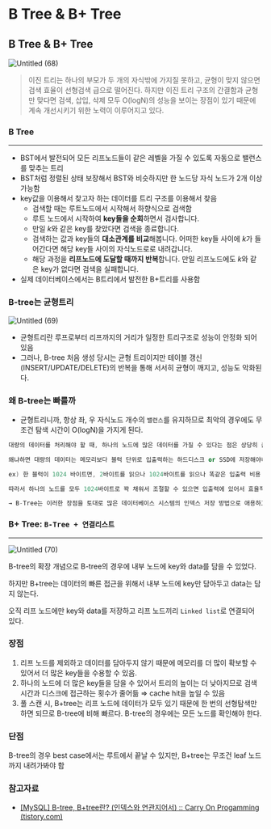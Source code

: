 # **B Tree & B+ Tree**

## **B Tree & B+ Tree**

![Untitled (68)](https://user-images.githubusercontent.com/71035113/152135218-3216be1c-fdd6-434b-9fcf-7077687a342a.png)

> 이진 트리는 하나의 부모가 두 개의 자식밖에 가지질 못하고, 균형이 맞지 않으면 검색 효율이 선형검색 급으로 떨어진다. 하지만 이진 트리 구조의 간결함과 균형만 맞다면 검색, 삽입, 삭제 모두 O(logN)의 성능을 보이는 장점이 있기 때문에 계속 개선시키기 위한 노력이 이루어지고 있다.
> 

### **B Tree**

---

- BST에서 발전되어 모든 리프노드들이 같은 레벨을 가질 수 있도록 자동으로 밸런스를 맞추는 트리
- BST처럼 정렬된 상태 보장해서 BST와 비슷하지만 한 노드당 자식 노드가 2개 이상 가능함
- key값을 이용해서 찾고자 하는 데이터를 트리 구조를 이용해서 찾음
    - 검색할 때는 루트노드에서 시작해서 하향식으로 검색함
    - 루트 노드에서 시작하여 **key들을 순회**하면서 검사합니다.
    - 만일 *k*와 같은 key를 찾았다면 검색을 종료합니다.
    - 검색하는 값과 key들의 **대소관계를 비교**해봅니다. 어떠한 key들 사이에 *k*가 들어간다면 해당 key들 사이의 자식노드로로 내려갑니다.
    - 해당 과정을 **리프노드에 도달할 때까지 반복**합니다. 만일 리프노드에도 *k*와 같은 key가 없다면 검색을 실패합니다.
- 실제 데이터베이스에서는 B트리에서 발전한 B+트리를 사용함

### B-tree는 균형트리

![Untitled (69)](https://user-images.githubusercontent.com/71035113/152135222-6b9ea43f-0a3b-48d9-9fe6-a4fd3fed0b34.png)

- 균형트리란 루프로부터 리프까지의 거리가 일정한 트리구조로 성능이 안정화 되어 있음
- 그러나, B-tree 처음 생성 당시는 균형 트리이지만 테이블 갱신(INSERT/UPDATE/DELETE)의 반복을 통해 서서히 균형이 깨지고, 성능도 악화된다.

### 왜 B-tree는 빠를까

- 균형트리니까, 항상 좌, 우 자식노드 개수의 `밸런스`를 유지하므로 최악의 경우에도 무조건 탐색 시간이 O(logN)을 가지게 된다.

```cpp
대량의 데이터를 처리해야 할 때, 하나의 노드에 많은 데이터를 가질 수 있다는 점은 상당히 큰 장점이다. 

왜냐하면 대량의 데이터는 메모리보다 블럭 단위로 입출력하는 하드디스크 or SSD에 저장해야하기 때문!

ex) 한 블럭이 1024 바이트면, 2바이트를 읽으나 1024바이트를 읽으나 똑같은 입출력 비용 발생. 

따라서 하나의 노드를 모두 1024바이트로 꽉 채워서 조절할 수 있으면 입출력에 있어서 효율적인 구성을 갖출 수 있다.

→ B-Tree는 이러한 장점을 토대로 많은 데이터베이스 시스템의 인덱스 저장 방법으로 애용하고 있음
```

### **B+ Tree: `B-Tree + 연결리스트`**

---

![Untitled (70)](https://user-images.githubusercontent.com/71035113/152135224-d81c46d9-956e-467a-959c-169e4c84393c.png)

B-tree의 확장 개념으로 B-tree의 경우에 내부 노드에 key와 data를 담을 수 있었다. 

하지만 B+tree는 데이터의 빠른 접근을 위해서 내부 노드에 key만 담아두고 data는 담지 않는다. 

오직 리프 노드에만 key와 data를 저장하고 리프 노드끼리 `Linked list`로 연결되어 있다. 

### **장점**

1. 리프 노드를 제외하고 데이터를 담아두지 않기 때문에 메모리를 더 많이 확보할 수 있어서 더 많은 key들을 수용할 수 있음. 
2. 하나의 노드에 더 많은 key들을 담을 수 있어서 트리의 높이는 더 낮아지므로 검색시간과 디스크에 접근하는 횟수가 줄어듦 ⇒ cache hit을 높일 수 있음 
3. 풀 스캔 시, B+tree는 리프 노드에 데이터가 모두 있기 때문에 한 번의 선형탐색만 하면 되므로 B-tree에 비해 빠르다. B-tree의 경우에는 모든 노드를 확인해야 한다.

### **단점**

B-tree의 경우 best case에서는 루트에서 끝날 수 있지만, B+tree는 무조건 leaf 노드까지 내려가봐야 함


### **참고자료**

- [[MySQL] B-tree, B+tree란? (인덱스와 연관지어서) :: Carry On Progamming (tistory.com)](https://zorba91.tistory.com/293)
